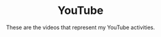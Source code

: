 ---
# An instance of the YouTube widget.
widget: youtube

# This file represents a page section.

# Order that this section appears on the page.
weight: 10

title: YouTube
subtitle: These are the videos that represent my YouTube activities.

videos:
  - id: https://youtu.be/QxKxegbUzS4
    title: AI G-Dragon - 990 | 550k views
  - id: https://youtu.be/PUrnvnC1zTA
    title: AI G-Dragon - Beautiful | 490k views
  - id: https://youtu.be/Bg4iIE0D_0w?si=30VUr2wIF0qw_2Be
    title: AI Lee Baksa - APT | 400k views (re-uploaded)
  - id: https://youtu.be/UlAlPZKAPH8?si=LpJJpLKGl_80-ZNK
    title: AI GD & TOP - Piggy Bank | 70k views
  - id: https://youtu.be/C8irMdG7gv8?si=Ib_Cy_4pcf37b6UV
    title: AI Kanye West - Power | 200k views (re-uploaded)
  - id: https://youtu.be/whjD-6I7L44?si=jvW07qYKzdXgjvf6
    title: AI Baek Jong-won - Where the Green Lives | 300k views (re-uploaded)
  - id: https://youtu.be/XRe489DRZ5g?si=gEjD-TyPI6MLI9gw
    title: AI Big Bang - Sentimental | 60k views
  - id: https://youtu.be/7JV7PANZsjg?si=frjaMvBmRLSWkp51
    title: AI Yongjun - Happy | 100k views (re-uploaded)
  
---